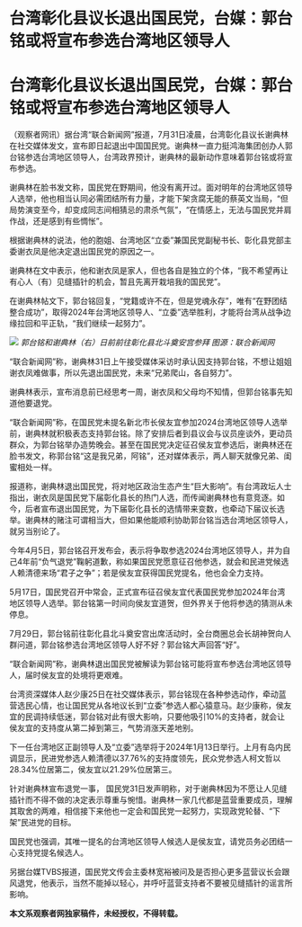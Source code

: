 # 台湾彰化县议长退出国民党，台媒：郭台铭或将宣布参选台湾地区领导人

# 台湾彰化县议长退出国民党，台媒：郭台铭或将宣布参选台湾地区领导人

（观察者网讯）据台湾“联合新闻网”报道，7月31日凌晨，台湾彰化县议长谢典林在社交媒体发文，宣布即日起退出中国国民党。谢典林一直力挺鸿海集团创办人郭台铭参选台湾地区领导人，台湾政界预计，谢典林的最新动作意味着郭台铭或将宣布参选。

谢典林在脸书发文称，国民党在野期间，他没有离开过。面对明年的台湾地区领导人选举，他也相当认同必需团结所有力量，才能下架贪腐无能的蔡英文当局，“但局势演变至今，却变成同志间相猜忌的肃杀气氛”，“在情感上，无法与国民党并肩作战，还是感到有些惆怅”。

根据谢典林的说法，他的胞姐、台湾地区“立委”兼国民党副秘书长、彰化县党部主委谢衣凤是他决定退出国民党的原因之一。

谢典林在文中表示，他和谢衣凤是家人，但也各自是独立的个体，“我不希望再让有心人（有）见缝插针的机会，暂且先离开栽培我的国民党”。

在谢典林帖文下，郭台铭回复，“党籍或许不在，但是党魂永存”，唯有“在野团结整合成功”，取得2024年台湾地区领导人、“立委”选举胜利，才能将台湾从战争边缘拉回和平正轨，“我们继续一起努力”。

![](https://inews.gtimg.com/newsapp_bt/0/15815416631/1000)
_郭台铭和谢典林（右）日前前往彰化县北斗奠安宫参拜 图源：联合新闻网_

“联合新闻网”称，谢典林31日上午接受媒体采访时承认因支持郭台铭，不想让姐姐谢衣凤难做事，所以先退出国民党，未来“兄弟爬山，各自努力”。

谢典林表示，宣布消息前已经思考一周，谢衣凤和父母均不知情，但郭台铭事先知道他要退党。

“联合新闻网”称，在国民党未提名新北市长侯友宜参加2024台湾地区领导人选举前，谢典林就积极表态支持郭台铭。除了安排后者到县议会与议员座谈外，更动员群众，为郭台铭举办造势晚会。甚至在国民党决定征召侯友宜参选后，谢典林还在脸书发文，称郭台铭“这是我兄弟，阿铭”，还对媒体表示，两人聊天就像兄弟、闺蜜相处一样。

报道称，谢典林退出国民党，将对地区政治生态产生“巨大影响”。有台湾政坛人士指出，谢衣凤是国民党下届彰化县长的热门人选，而传闻谢典林也有意竞逐。如今，后者宣布退出国民党，为下届彰化县长的选情带来变数，也牵动下届议长选举。谢典林的赌注可谓相当大，但如果他能顺利协助郭台铭当选台湾地区领导人，就另当别论了。

今年4月5日，郭台铭召开发布会，表示将争取参选2024台湾地区领导人，并为自己4年前“负气退党”鞠躬道歉，称如果国民党愿意征召他参选，就会和民进党候选人赖清德来场“君子之争”；若是侯友宜获得国民党提名，他也会全力支持。

5月17日，国民党召开中常会，正式宣布征召侯友宜代表国民党参加2024年台湾地区领导人选举。郭台铭第一时间向侯友宜道贺，但外界关于他将参选的猜测从未停息。

7月29日，郭台铭前往彰化县北斗奠安宫出席活动时，全台商圈总会长胡神贺向人群问道，郭台铭参选台湾地区领导人好不好？郭台铭大声回答“好”。

“联合新闻网”称，谢典林退出国民党被解读为郭台铭可能将宣布参选台湾地区领导人，届时侯友宜的处境将更艰难。

台湾资深媒体人赵少康25日在社交媒体表示，郭台铭现在各种参选动作，牵动蓝营选民心情，也让国民党从各地议长到“立委”参选人都心猿意马。赵少康称，侯友宜的民调持续低迷，郭台铭对此有很大影响，只要他吸引10%的支持者，就会让侯友宜的支持度从第二掉到第三，气势消涨天差地别。

下一任台湾地区正副领导人及“立委”选举将于2024年1月13日举行。上月有岛内民调显示，民进党参选人赖清德以37.76%的支持度领先，民众党参选人柯文哲以28.34%位居第二，侯友宜以21.29%位居第三。

针对谢典林宣布退党一事，
国民党31日发声明称，对于谢典林因为不愿让人见缝插针而不得不做的决定表示尊重与惋惜。谢典林一家几代都是蓝营重要成员，理解其取舍的两难，相信接下来他也一定会和国民党一起努力，实现政党轮替、“下架”民进党的目标。

国民党也强调，其唯一提名的台湾地区领导人候选人是侯友宜，请党员务必团结一心支持党提名候选人。

另据台媒TVBS报道，国民党文传会主委林宽裕被问及是否担心更多蓝营议长会跟风退党，他表示，当然不能掉以轻心，并呼吁蓝营支持者不要被见缝插针的谣言所影响。

**本文系观察者网独家稿件，未经授权，不得转载。**

